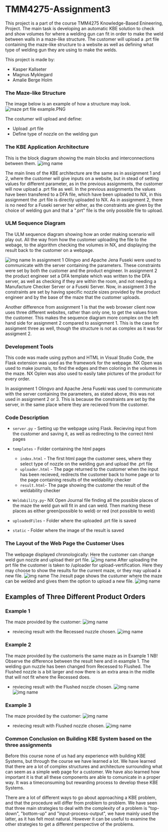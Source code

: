 # TMM4275-Assignment3

This project is a part of the course TMM4275 Knowledge-Based Enineering, Project. The main task is developing an automatic KBE solution to check and show volumes for where a welding gun can fit in order to make the weld between walls in a maze-like structure. The customer will upload a .prt file containing the maze-like structure to a website as well as defining what type of welding gun they are using to make the welds. 

This project is made by: 
* Kasper Kallseter
* Magnus Myklegard
* Amalie Berge Holm

### The Maze-like Structure
The image below is an example of how a structure may look. 
![maze prt file example.PNG](https://github.com/amaliebholm/TMM4275-Assignment3/blob/main/READme%20pictures/maze2%20no%20input.PNG)


The costumer will upload and define: 
* Upload .prt file 
* Define type of nozzle on the welding gun

### The KBE Application Architecture
This is the block diagram showing the main blocks and interconnections between them. 
![img name](https://github.com/amaliebholm/TMM4275-Assignment3/blob/main/READme%20pictures/Weld%20Main%20Blocks.png)


The main lines of the KBE architecture are the same as in assignment 1 and 2, where the customer will give inputs on a website, but in stead of setting values for different parameter, as in the previous assignments, the customer will now upload a .prt file as well. In the previous assignments the values have been transfered to a DFA file, which have been uploaded to NX, in this assignment the .prt file is directly uploaded to NX. As in assignment 2, there is no need for a Fuseki server her either, as the constraints are given by the choice of welding gun and that a ".prt" file is the only possible file to upload. 

### ULM Sequence Diagram
The ULM sequence diagram showing how an order making scenario will play out. All the way from how the customer uploading the file to the webage, to the algorithm checking the volumes in NX, and displaying the result back to the customer on a webpage. 

![img name](https://github.com/amaliebholm/TMM4275-Assignment3/blob/main/READme%20pictures/Weld%20Sequence%20Diagram.png)
In assignment 1 Olingvo and Apache Jena Fuseki were used to communicate with the server containing the parameters. These constraints were set by both the customer and the product engineer. In assignment 2 the product engineer set a DFA template which was written to the DFA server, as well as checking if they are within the room, and not needing a Manufacture Checker Server or a Fuseki Server. Now, in assigment 3 the constraints are set by having specific nozzle sizes provided by the product engineer and by the base of the maze that the customer uploads.

Another difference from assignment 1 is that the web browser client now uses three different websites, rather than only one, to get the values from the customer. This makes the sequence diagram more complex on the left hand side for assignment 2 compared to assignment 1. This is the case for assigment three as well, though the structure is not as complex as it was for assigment 2. 

### Development Tools
This code was made using python and HTML in Visual Studio Code, the Flask extension was used as the framework for the webpage. NX Open was used to make journals, to find the edges and then coloring in the volumes in the maze. NX Oplen was also used to  easily take pictures of the product for every order. 

In assignment 1 Olingvo and Apache Jena Fuseki was used to communicate with the server containing the parameters, as stated above, this was not used in assignment 2 or 3. This is because the constraints are set by the server, in the same place where they are recieved from the customer. 

### Code Description 
- `server.py` - Setting up the webpage using Flask. Recieving input from the customer and saving it, as well as redirecting to the correct html pages
- `templates` - Folder containing the html pages
  - `index.html` - The first html page the customer sees, where they select type of nozzle on the welding gun and upload the .prt file
  - `uploader.html` - The page returned to the customer when the input has been recieved, redirects the customer back to home page or to the page containing results of the weldability checker
  - `result.html`- The page showing the customer the result of the weldability checker 

- `Weldability.py`- NX Open Journal file finding all the possible places of the maze the weld gun will fit in and can weld. Then marking these places as either green(possible to weld) or red (not possible to weld)

- `uploadedFiles` - Folder where the uploaded .prt file is saved
- `static` - Folder where the image of the result is saved


### The Layout of the Web Page the Customer Uses
The webpage displayed chronologically: Here the customer can change weld gun nozzle and upload their prt file.
![img name](https://github.com/amaliebholm/TMM4275-Assignment3/blob/main/READme%20pictures/webpage.PNG)
After uploading the prt file the customer is taken to /uploader for upload-vertification. Here they may choose to show the results for the current maze, or they may upload a new file.
![img name](https://github.com/amaliebholm/TMM4275-Assignment3/blob/main/READme%20pictures/file%20uploaded.PNG)
The /result page shows the custumer where the maze can be welded and gives them the option to upload a new file.
![img name](https://github.com/amaliebholm/TMM4275-Assignment3/blob/main/READme%20pictures/maze2%20weldability.PNG)

## Examples of Three Different Product Orders  
### Example 1 
The maze provided by the customer:
![img name](https://github.com/amaliebholm/TMM4275-Assignment3/blob/main/READme%20pictures/maze%20prt%20file%20example.PNG)
- reviecing result with the Recessed nuzzle chosen.
![img name](https://github.com/amaliebholm/TMM4275-Assignment3/blob/main/READme%20pictures/mazetest%20above.PNG) 
### Example 2
The maze provided by the customeris the same maze as in Example 1
NB! Observe the difference between the result here and in example 1. The welding gun nuzzle has been changed from Recessed to Flushed. The Flushed nozzle is a bit larger and now there is an extra area in the midlle that will not fit where the Recessed does.
- reviecing result with the Flushed nozzle chosen.
![img name](https://github.com/amaliebholm/TMM4275-Assignment3/blob/main/READme%20pictures/mazetest%20flush.PNG) 
![img name](https://github.com/amaliebholm/TMM4275-Assignment3/blob/main/READme%20pictures/mazetest%20recessed%20nozzle.PNG) 

### Example 3
The maze provided by the customer:
![img name](https://github.com/amaliebholm/TMM4275-Assignment3/blob/main/READme%20pictures/maze1%20no%20input.PNG) 
- reviecing result with Flushed nozzle chosen.
![img name](https://github.com/amaliebholm/TMM4275-Assignment3/blob/main/READme%20pictures/maze%201%20flush.PNG) 


### Common Conclusion on Building KBE System based on the three assignments 
Before this course none of us had any experience with building KBE Systems, but through the course we have learned a lot. We have learned that there are a lot of complex structures and architecture surrounding what can seem as a simple web page for a customer. We have also learned how important it is that all these components are able to comunicate in a proper way. It was a timeconsuming but rewarding process to develop these KBE Systems. 

There are a lot of different ways to go about approaching a KBE problem, and that the procedure will differ from problem to problem. We have seen that three main strategies to deal with the complexity of a problem is "top-down", "bottom-up" and "input-process-output", we have mainly used the latter, as it has felt most natural. However it can be useful to examine the other strategies to get a different perspective of the problems. 
